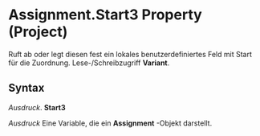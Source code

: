 
# Assignment.Start3 Property (Project)

Ruft ab oder legt diesen fest ein lokales benutzerdefiniertes Feld mit Start für die Zuordnung. Lese-/Schreibzugriff  **Variant**.


## Syntax

 _Ausdruck_. **Start3**

 _Ausdruck_ Eine Variable, die ein **Assignment** -Objekt darstellt.

